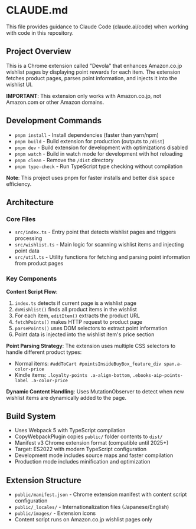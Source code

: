 # CLAUDE.md

This file provides guidance to Claude Code (claude.ai/code) when working with code in this repository.

## Project Overview

This is a Chrome extension called "Devola" that enhances Amazon.co.jp wishlist pages by displaying point rewards for each item. The extension fetches product pages, parses point information, and injects it into the wishlist UI.

**IMPORTANT**: This extension only works with Amazon.co.jp, not Amazon.com or other Amazon domains.

## Development Commands

- `pnpm install` - Install dependencies (faster than yarn/npm)
- `pnpm build` - Build extension for production (outputs to `/dist`)
- `pnpm dev` - Build extension for development with optimizations disabled
- `pnpm watch` - Build in watch mode for development with hot reloading
- `pnpm clean` - Remove the `/dist` directory
- `pnpm type-check` - Run TypeScript type checking without compilation

**Note**: This project uses pnpm for faster installs and better disk space efficiency.

## Architecture

### Core Files
- `src/index.ts` - Entry point that detects wishlist pages and triggers processing
- `src/wishlist.ts` - Main logic for scanning wishlist items and injecting point data
- `src/util.ts` - Utility functions for fetching and parsing point information from product pages

### Key Components

**Content Script Flow**:
1. `index.ts` detects if current page is a wishlist page
2. `doWishlist()` finds all product items in the wishlist
3. For each item, `editItem()` extracts the product URL
4. `fetchPoints()` makes HTTP request to product page
5. `parsePoints()` uses DOM selectors to extract point information
6. Point data is injected into the wishlist item's price section

**Point Parsing Strategy**:
The extension uses multiple CSS selectors to handle different product types:
- Normal items: `#addToCart #pointsInsideBuyBox_feature_div span.a-color-price`
- Kindle items: `.loyalty-points .a-align-bottom`, `.ebooks-aip-points-label .a-color-price`

**Dynamic Content Handling**:
Uses MutationObserver to detect when new wishlist items are dynamically added to the page.

## Build System

- Uses Webpack 5 with TypeScript compilation
- CopyWebpackPlugin copies `public/` folder contents to `dist/`
- Manifest v3 Chrome extension format (compatible until 2025+)
- Target: ES2022 with modern TypeScript configuration
- Development mode includes source maps and faster compilation
- Production mode includes minification and optimization

## Extension Structure

- `public/manifest.json` - Chrome extension manifest with content script configuration
- `public/_locales/` - Internationalization files (Japanese/English)
- `public/images/` - Extension icons
- Content script runs on Amazon.co.jp wishlist pages only